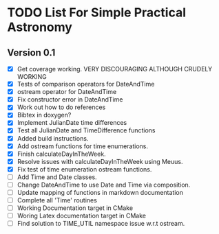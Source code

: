 # TODO List For Simple Practical Astronomy

## Version 0.1
 
- [X] Get coverage working. VERY DISCOURAGING ALTHOUGH CRUDELY WORKING
- [X] Tests of comparison operators for DateAndTime
- [X] ostream operator for DateAndTime
- [X] Fix constructor error in DateAndTime
- [X] Work out how to do references
- [X] Bibtex in doxygen?
- [X] Implement JulianDate time differences
- [X] Test all JulianDate and TimeDifference functions
- [X] Added build instructions.
- [X] Add ostream functions for time enumerations.
- [X] Finish calculateDayInTheWeek.
- [X] Resolve issues with calculateDayInTheWeek using Meuus.
- [X] Fix test of time enumeration ostream functions.
- [ ] Add Time and Date classes.
- [ ] Change DateAndTime to use Date and Time via composition.
- [ ] Update mapping of functions in markdown documentation
- [ ] Complete all 'Time' routines
- [ ] Working Documentation target in CMake
- [ ] Woring Latex documentation target in CMake
- [ ] Find solution to TIME_UTIL namespace issue w.r.t ostream.
